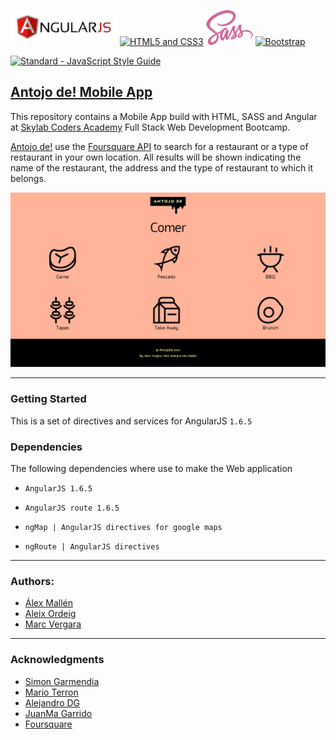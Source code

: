 [![AngularJS](https://github.com/MarioTerron/logo-images/blob/master/logos/angularjs.png)](https://angularjs.org/) [![HTML5 and CSS3](https://github.com/MarioTerron/logo-images/blob/master/logos/html5-css3-js.png)](http://www.w3.org/)
[![SASS](https://github.com/MarioTerron/logo-images/blob/master/logos/sass.png)](http://sass-lang.com/) [![Bootstrap](https://github.com/MarioTerron/logo-images/blob/master/logos/bootstrap.png)](http://getbootstrap.com/)

[![Standard - JavaScript Style Guide](https://img.shields.io/badge/code%20style-standard-brightgreen.svg)](http://standardjs.com/)


## [Antojo de! Mobile App](https://amallen22.github.io/antojode)

This repository contains a Mobile App build with HTML, SASS and Angular at [Skylab Coders Academy](http://www.skylabcoders.com/es/) Full Stack Web Development Bootcamp.

[Antojo de!](https://amallen22.github.io/antojode) use the [Foursquare API](https://developer.foursquare.com/) to search for a restaurant or a type of restaurant in your own location. All results will be shown indicating the name of the restaurant, the address and the type of restaurant to which it belongs.


![Screenshot](img/screenshot.png)


---

### Getting Started

This is a set of directives and services for AngularJS `1.6.5`

### Dependencies

The following dependencies where use to make the Web application

- `AngularJS 1.6.5`

- `AngularJS route 1.6.5`

- `ngMap | AngularJS directives for google maps`

- `ngRoute | AngularJS directives`


---

### Authors:

- [Álex Mallén](https://github.com/amallen22)
- [Aleix Ordeig](https://github.com/aleixordeig)
- [Marc Vergara](https://github.com/femave)

---

### Acknowledgments

* [Simon Garmendia](https://github.com/sgarmendia)
* [Mario Terron](https://github.com/MarioTerron)
* [Alejandro DG](https://github.com/agandia9)
* [JuanMa Garrido](https://github.com/juanmaguitar)
* [Foursquare](https://es.foursquare.com/)
